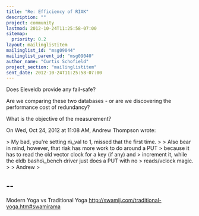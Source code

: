 ```yaml
---
title: "Re: Efficiency of RIAK"
description: ""
project: community
lastmod: 2012-10-24T11:25:58-07:00
sitemap:
  priority: 0.2
layout: mailinglistitem
mailinglist_id: "msg09044"
mailinglist_parent_id: "msg09040"
author_name: "Curtis Schofield"
project_section: "mailinglistitem"
sent_date: 2012-10-24T11:25:58-07:00
---
```



Does Eleveldb provide any fail-safe?

Are we comparing these two databases - or are we discovering the
performance cost of
redundancy?

What is the objective of the measurement?


On Wed, Oct 24, 2012 at 11:08 AM, Andrew Thompson wrote:

&gt; My bad, you're setting n\\_val to 1, missed that the first time.
&gt;
&gt; Also bear in mind, however, that riak has more work to do around a PUT
&gt; because it has to read the old vector clock for a key (if any) and
&gt; increment it, while the eldb basho\\_bench driver just does a PUT with no
&gt; reads/vclock magic.
&gt;
&gt; Andrew
&gt;


-- 
---
Modern Yoga vs Traditional Yoga
http://swamij.com/traditional-yoga.htm#swamirama
